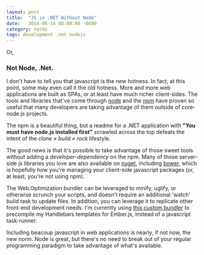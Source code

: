 ```yaml
---
layout: post
title:  "JS in .NET Without Node"
date:   2014-06-14 06:00:00 -0600
category: nerds
tags: development .net nodejs
---
```


Or, <h3>Not Node, .Net.</h3>

I don't have to tell you that javascript is the new hotness. In fact, at this point, some may even call it the old hotness. More and more web applications are built as SPAs, or at least have much richer client-sides. The tools and libraries that've come through [node](http://nodejs.org/) and the [npm](http://npmjs.org/) have proven so useful that many developers are taking advantage of them outside of core- node.js projects.

The npm is a beautiful thing, but a readme for a .NET application with **"You must have node.js installed first"** scrawled across the top defeats the intent of the *clone &raquo; build &raquo; rock* lifestyle.

The good news is that it's possible to take advantage of those sweet tools without adding a *developer-dependency* on the npm. Many of those server-side js libraries you love are also available on [nuget](http://nuget.org/), including [bower](http://nuget.org/packages/Bower/), which is hopefully how you're managing your client-side javascript packages (or, at least, you're not using npm).

The Web.Optimization bundler can be leveraged to minify, uglify, or otherwise scrunch your scripts, and doesn't require an additional 'watch' build task to update files. In addition, you can leverage it to replicate other front-end development needs. I'm currently using [this custom bundler](http://github.com/kingpin2k/HandlebarsHelper/) to precompile my Handlebars templates for Ember.js, instead of a javascript task-runner.

Including beacoup javascript in web applications is nearly, if not now, the new norm. Node is great, but there's no need to break out of your regular programming paradigm to take advantage of what's available.
